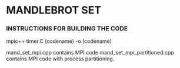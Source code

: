 # MANDLEBROT SET

### INSTRUCTIONS FOR BUILDING THE CODE

mpic++ timer.C (codename) -o (codename)



mand_set_mpi.cpp contains MPI code 
mand_set_mpi_partitioned.cpp contains MPI code with process partitioning.
